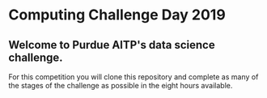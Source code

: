 **Computing Challenge Day 2019**
================================

Welcome to Purdue AITP's data science challenge.
------------------------------------------------

For this competition you will clone this repository and complete as many of the stages
of the challenge as possible in the eight hours available.

